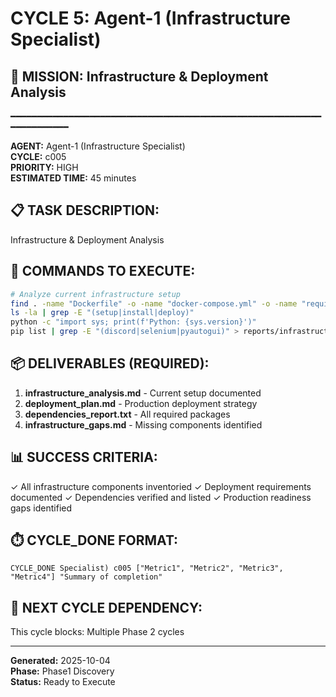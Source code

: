 # CYCLE 5: Agent-1 (Infrastructure Specialist)

## 🎯 MISSION: Infrastructure & Deployment Analysis
━━━━━━━━━━━━━━━━━━━━━━━━━━━━━━━━━━━━━━━━━━━━━━━━━━━━━━━━━━━━━━━━━━━━━━

**AGENT:** Agent-1 (Infrastructure Specialist)  
**CYCLE:** c005  
**PRIORITY:** HIGH  
**ESTIMATED TIME:** 45 minutes  


## 📋 TASK DESCRIPTION:
Infrastructure & Deployment Analysis

## 🔧 COMMANDS TO EXECUTE:
```bash
# Analyze current infrastructure setup
find . -name "Dockerfile" -o -name "docker-compose.yml" -o -name "requirements.txt" | head -10
ls -la | grep -E "(setup|install|deploy)"
python -c "import sys; print(f'Python: {sys.version}')"
pip list | grep -E "(discord|selenium|pyautogui)" > reports/infrastructure_deps.txt
```

## 📦 DELIVERABLES (REQUIRED):
1. **infrastructure_analysis.md** - Current setup documented
2. **deployment_plan.md** - Production deployment strategy
3. **dependencies_report.txt** - All required packages
4. **infrastructure_gaps.md** - Missing components identified

## 📊 SUCCESS CRITERIA:
✓ All infrastructure components inventoried
✓ Deployment requirements documented
✓ Dependencies verified and listed
✓ Production readiness gaps identified

## ⏱️ CYCLE_DONE FORMAT:
```
CYCLE_DONE Specialist) c005 ["Metric1", "Metric2", "Metric3", "Metric4"] "Summary of completion"
```

## 📝 NEXT CYCLE DEPENDENCY:
This cycle blocks: Multiple Phase 2 cycles

---

**Generated:** 2025-10-04  
**Phase:** Phase1 Discovery  
**Status:** Ready to Execute
